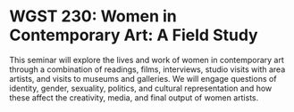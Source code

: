 # WGST 230: Women in Contemporary Art: A Field Study

This seminar will explore the lives and work of women in contemporary art through a combination of readings, films, interviews, studio visits with area artists, and visits to museums and galleries. We will engage questions of identity, gender, sexuality, politics, and cultural representation and how these affect the creativity, media, and final output of women artists.
